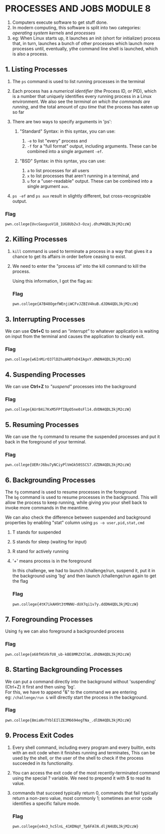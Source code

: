 # PROCESSES AND JOBS MODULE 8
1. Computers execute software to get stuff done. 
2. In modern computing, this software is split into two categories: _operating system kernels_ and _processes_
3. eg: When Linux starts up, it launches an init (short for initializer) process that, in turn, launches a bunch of other processes which launch more processes until, eventually, ythe command line shell is launched, which is also a process.

## 1. Listing Processes
   1. The `ps` command is used to list running processes in the terminal
   2. Each process has a _numerical identifier_ (the Process ID, or PID), which is a number that uniquely identifies every running process in a Linux environment. We also see the _terminal on which the commands are running_, and the total amount of _cpu time_ that the process has eaten up so far 
   3. There are two ways to specify arguments in 'ps':
       1. "Standard" Syntax: in this syntax, you can use:
           1. `-e` to list "every" process and
           2. `-f` for a "full format" output, including arguments.
          These can be combined into a single argument `-ef`.

       2. "BSD" Syntax: in this syntax, you can use:
           1. `a` to list processes for all users
           2. `x` to list processes that aren't running in a terminal, and
           3. `u` for a "user-readable" output.
          These can be combined into a single argument `aux`.

   4.  `ps -ef` and `ps aux` result in slightly different, but cross-recognizable output.

### Flag
  `pwn.college{UvcGaoguoV18_1UG8Ub2v3-Ozaj.dhzM4QDL3kjM2czW}`
  
## 2. Killing Processes
  1. `kill` command is used to terminate a process in a way that gives it a chance to get its affairs in order before ceasing to exist.
  2. We need to enter the "process id" into the kill command to kill the process.

     Using this  information, I got the flag as:
     ### Flag
     `pwn.college{A7B48OgefWEnjiWCFvJZBIV4kuB.dJDN4QDL3kjM2czW}`

## 3. Interrupting Processes
We can use **Ctrl+C** to  send an _"interrupt"_ to whatever application is waiting on input from the terminal and causes the application to cleanly exit.

  ### Flag
  `pwn.college{w6InMirO37lD2huARDfnD4IAgxY.dNDN4QDL3kjM2czW}`

## 4. Suspending Processes
We can use **Ctrl+Z** to _"suspend"_ processes into the background

### Flag
`pwn.college{AUrB4i7KxM5FPfI8pO5ne0sFl14.dVDN4QDL3kjM2czW}`

## 5. Resuming Processes
We can use the `fg` command to resume the suspended processes and put it back in the foreground of your terminal.

### Flag
`pwn.college{UERrJ6bu7yNCiyPlVmGk50SSCS7.dZDN4QDL3kjM2czW}`

## 6. Backgrounding Processes
The `fg` command is used to resume processes in the foreground\
The `bg` command is used to resume processes in the background. This will allow the process to keep running, while giving you your shell back to invoke more commands in the meantime.

We can also check the difference between suspended and background properties by enabling "stat" column using 
`ps -o user,pid,stat,cmd`
1. T stands for suspended
2. S stands for sleep (waiting for input)
3. R stand for actively running
4. '+' means process is in the foreground

     In this challenge, we had to launch /challenge/run, suspend it, put it in the background using 'bg' and then launch /challenge/run again to get the flag

     ### Flag
     `pwn.college{4tK7ikAH9t3tMNNU-dUX7qi1v7y.ddDN4QDL3kjM2czW}`

## 7. Foregrounding Processes
Using `fg` we can also foreground a backgrounded process

### Flag
`pwn.college{o68fHSXkfU8_ub-kBE8MRZX3lWL.dhDN4QDL3kjM2czW}`

## 8. Starting Backgrounding Processes
We can put a command directly into the background without 'suspending' (Ctrl+Z) it first and then using 'bg'.\
For this, we have to append "&" to the command we are entering\
eg: `/challenge/run &` will directly start the process in the background.

### Flag
`pwn.college{8miaNvTYblEIlZE3M6694egTNa_.dlDN4QDL3kjM2czW}`

## 9. Process Exit Codes
1. Every shell command, including every program and every builtin, exits with an exit code when it finishes running and terminates, This can be used by the shell, or the user of the shell to check if the process succeeded in its functionality.
2. You can access the exit code of the most recently-terminated command using the special ? variable. We need to prepend it with $ to read its value.
3. commands that succeed typically return 0, commands that fail typically return a non-zero value, most commonly 1; sometimes an error code identifies a specific failure mode.

   ### Flag
   `pwn.college{o4n3_hc5lnL_41KDNqY_Tp6FAlN.dljN4UDL3kjM2czW}`


